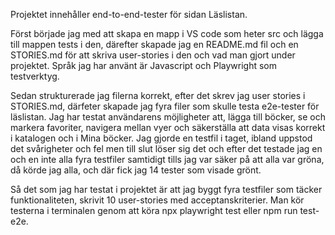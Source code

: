 Projektet innehåller end-to-end-tester för sidan Läslistan.

Först började jag med att skapa en mapp i VS code som heter src och lägga till mappen tests i den, därefter skapade jag en README.md fil och en STORIES.md för att skriva user-stories i den och vad man gjort under projektet. Språk jag har använt är Javascript och Playwright som testverktyg. 

Sedan strukturerade jag filerna korrekt, efter det skrev jag user stories i STORIES.md, därfeter skapade jag fyra filer som skulle testa e2e-tester för läslistan. Jag har testat användarens möjligheter att, lägga till böcker, se och markera favoriter, navigera mellan vyer och säkerställa att data visas korrekt i katalogen och i Mina böcker. Jag gjorde en testfil i taget, ibland uppstod det svårigheter och fel men till slut löser sig det och efter det testade jag en och en inte alla fyra testfiler samtidigt tills jag var säker på att alla var gröna, då körde jag alla, och där fick jag 14 tester som visade grönt.

Så det som jag har testat i projektet är att jag byggt fyra testfiler som täcker funktionaliteten, skrivit 10 user-stories med acceptanskriterier. Man kör testerna i terminalen genom att köra npx playwright test eller npm run test-e2e.
